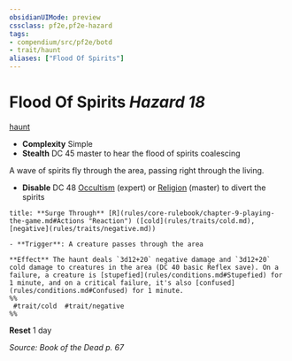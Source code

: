 ```yaml
---
obsidianUIMode: preview
cssclass: pf2e,pf2e-hazard
tags:
- compendium/src/pf2e/botd
- trait/haunt
aliases: ["Flood Of Spirits"]
---
```

# Flood Of Spirits *Hazard 18*  
[haunt](haunt.md "Haunt Hazard Trait")  

- **Complexity** Simple
- **Stealth** DC 45 master to hear the flood of spirits coalescing  

A wave of spirits fly through the area, passing right through the living.

- **Disable** DC 48 [Occultism](skills.md#Occultism) (expert) or [Religion](skills.md#Religion) (master) to divert the spirits  

```ad-embed-ability
title: **Surge Through** [R](rules/core-rulebook/chapter-9-playing-the-game.md#Actions "Reaction") ([cold](rules/traits/cold.md), [negative](rules/traits/negative.md))

- **Trigger**: A creature passes through the area

**Effect** The haunt deals `3d12+20` negative damage and `3d12+20` cold damage to creatures in the area (DC 40 basic Reflex save). On a failure, a creature is [stupefied](rules/conditions.md#Stupefied) for 1 minute, and on a critical failure, it's also [confused](rules/conditions.md#Confused) for 1 minute.  
%%
 #trait/cold  #trait/negative 
%%
```

**Reset** 1 day  

*Source: Book of the Dead p. 67*